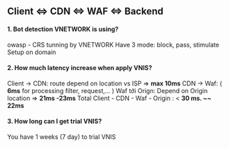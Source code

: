 ## Client <=> CDN <=> WAF <=> Backend
#### 1. Bot detection VNETWORK is using?
owasp - CRS tunning by VNETWORK
Have 3 mode: block, pass, stimulate
Setup on domain
#### 2. How much latency increase when apply VNIS?
Client -> CDN:  route depend on location vs ISP => **max 10ms** 
CDN -> Waf: ( **6ms** for processing filter, request,... ) 
Waf tới Orign: Depend on Origin location => **21ms -23ms**
Total Client - CDN - Waf  - Origin : < **30 ms. ~~ 22ms**

#### 3. How long can I get trial VNIS?
You have 1 weeks (7 day) to trial VNIS